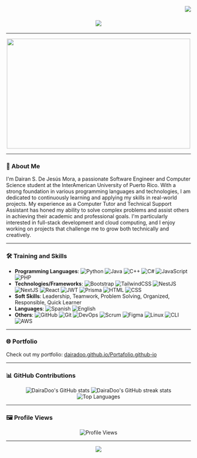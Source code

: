<img align="right" src="https://visitor-badge.laobi.icu/badge?page_id=DairaDoo.DairaDoo" />

<h1 align="center">
    <img src="https://readme-typing-svg.herokuapp.com/?font=Righteous&size=35&center=true&vCenter=true&width=500&height=70&duration=4000&lines=Hi+There!+👋;+I'm+Dairan+S.+De+Jesús+Mora!;" />
</h1>

---

<div align="center">
    <img src="https://media.giphy.com/media/qgQUggAC3Pfv687qPC/giphy.gif" width="500" height="300"/>
</div>

---

### 🌟 About Me

I'm Dairan S. De Jesús Mora, a passionate Software Engineer and Computer Science student at the InterAmerican University of Puerto Rico. With a strong foundation in various programming languages and technologies, I am dedicated to continuously learning and applying my skills in real-world projects. My experience as a Computer Tutor and Technical Support Assistant has honed my ability to solve complex problems and assist others in achieving their academic and professional goals. I'm particularly interested in full-stack development and cloud computing, and I enjoy working on projects that challenge me to grow both technically and creatively.

---

### 🛠️ Training and Skills

- **Programming Languages**: ![Python](https://img.shields.io/badge/Python-3776AB?style=flat-square&logo=python&logoColor=white) ![Java](https://img.shields.io/badge/Java-007396?style=flat-square&logo=java&logoColor=white) ![C++](https://img.shields.io/badge/C%2B%2B-00599C?style=flat-square&logo=c%2B%2B&logoColor=white) ![C#](https://img.shields.io/badge/C%23-239120?style=flat-square&logo=c-sharp&logoColor=white) ![JavaScript](https://img.shields.io/badge/JavaScript-F7DF1E?style=flat-square&logo=javascript&logoColor=black) ![PHP](https://img.shields.io/badge/PHP-777BB4?style=flat-square&logo=php&logoColor=white)
- **Technologies/Frameworks**: ![Bootstrap](https://img.shields.io/badge/Bootstrap-563D7C?style=flat-square&logo=bootstrap&logoColor=white) ![TailwindCSS](https://img.shields.io/badge/TailwindCSS-38B2AC?style=flat-square&logo=tailwind-css&logoColor=white) ![NestJS](https://img.shields.io/badge/NestJS-E0234E?style=flat-square&logo=nestjs&logoColor=white) ![NextJS](https://img.shields.io/badge/NextJS-000000?style=flat-square&logo=nextdotjs&logoColor=white) ![React](https://img.shields.io/badge/React-20232A?style=flat-square&logo=react&logoColor=61DAFB) ![JWT](https://img.shields.io/badge/JWT-000000?style=flat-square&logo=JSON%20web%20tokens&logoColor=white) ![Prisma](https://img.shields.io/badge/Prisma-2D3748?style=flat-square&logo=prisma&logoColor=white) ![HTML](https://img.shields.io/badge/HTML5-E34F26?style=flat-square&logo=html5&logoColor=white) ![CSS](https://img.shields.io/badge/CSS3-1572B6?style=flat-square&logo=css3&logoColor=white)
- **Soft Skills**: Leadership, Teamwork, Problem Solving, Organized, Responsible, Quick Learner
- **Languages**: ![Spanish](https://img.shields.io/badge/Spanish-E34F26?style=flat-square&logo=language&logoColor=white) ![English](https://img.shields.io/badge/English-007396?style=flat-square&logo=language&logoColor=white)
- **Others**: ![GitHub](https://img.shields.io/badge/GitHub-181717?style=flat-square&logo=github&logoColor=white) ![Git](https://img.shields.io/badge/Git-F05032?style=flat-square&logo=git&logoColor=white) ![DevOps](https://img.shields.io/badge/DevOps-0085CA?style=flat-square&logo=devops&logoColor=white) ![Scrum](https://img.shields.io/badge/Scrum-6DB33F?style=flat-square&logo=scrum&logoColor=white) ![Figma](https://img.shields.io/badge/Figma-F24E1E?style=flat-square&logo=figma&logoColor=white) ![Linux](https://img.shields.io/badge/Linux-FCC624?style=flat-square&logo=linux&logoColor=black) ![CLI](https://img.shields.io/badge/CLI-4EAA25?style=flat-square&logo=terminal&logoColor=white) ![AWS](https://img.shields.io/badge/AWS-232F3E?style=flat-square&logo=amazon-aws&logoColor=white)

---

### 🌐 Portfolio

Check out my portfolio: [dairadoo.github.io/Portafolio.github-io](https://dairadoo.github.io/Portafolio.github-io)

---

### 📊 GitHub Contributions

<p align="center">
  <img src="https://github-readme-stats.vercel.app/api?username=DairaDoo&show_icons=true&theme=radical" alt="DairaDoo's GitHub stats" />
  <img src="https://github-readme-streak-stats.herokuapp.com/?user=DairaDoo&theme=radical" alt="DairaDoo's GitHub streak stats" />
  <img src="https://github-readme-stats.vercel.app/api/top-langs/?username=DairaDoo&layout=compact&theme=radical" alt="Top Languages" />
</p>

---

### 🖼️ Profile Views

<div align="center">
    <img src="https://komarev.com/ghpvc/?username=DairaDoo&style=for-the-badge" alt="Profile Views" />
</div>

---

<div align="center">
    <img src="https://readme-typing-svg.herokuapp.com/?font=Righteous&size=25&center=true&vCenter=true&width=500&height=70&duration=3000&lines=Thanks+for+visiting+my+profile!;Let's+connect+and+collaborate!" />
</div>
